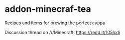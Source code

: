 # addon-minecraf-tea
Recipes and items for brewing the perfect cuppa

Discussion thread on /r/Minecraft: https://redd.it/105lcdi
